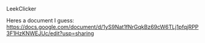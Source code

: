 LeekClicker

Heres a document I guess: https://docs.google.com/document/d/1yS9Nat1fNrGqkBz69cW6TLj1pfqjRPP3F1HzKNWEJUc/edit?usp=sharing
